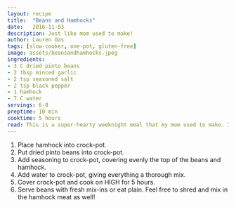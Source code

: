 ```yaml
---
layout: recipe
title:  "Beans and Hamhocks"
date:   2016-11-03
description: Just like mom used to make!
author: Lauren Oas
tags: [slow-cooker, one-pot, gluten-free]
image: assets/beansandhamhocks.jpeg
ingredients:
- 3 C dried pinto beans
- 2 tbsp minced garlic
- 2 tsp seasoned salt
- 2 tsp black pepper
- 1 hamhock
- 7 C water
servings: 6-8
preptime: 10 min
cooktime: 5 hours
read: This is a super-hearty weeknight meal that my mom used to make. I usually just let the hamhocks cook into the beans, and take them out whole when the beans are done. I like these best when served with fresh mix-ins such as diced tomatoes, shredded cheddar cheese, diced onions, and fresh cilantro. **This recipe is marked gluten-free, but please be sure to check your ingredients that they are marked "gluten-free" before you serve to anybody with dietary restrictions.
---
```

1. Place hamhock into crock-pot.
2. Put dried pinto beans into crock-pot.
3. Add seasoning to crock-pot, covering evenly the top of the beans and hamhock.
4. Add water to crock-pot, giving everything a thorough mix.
5. Cover crock-pot and cook on HIGH for 5 hours.
6. Serve beans with fresh mix-ins or eat plain. Feel free to shred and mix in the hamhock meat as well!